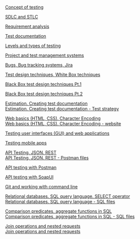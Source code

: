 [Concept of testing](Lesson%202%20Concept%20of%20Testing/L2_Homework_CíntiaDomingos.docx)

[SDLC and STLC](Lesson%203%20SDLC%20and%20STLC/L3_Homework_CintiaDomingos.docx)

[Requirement analysis](Lesson%204%20Requirements/L4_Homework_CintiaDomingos.docx)

[Test documentation](Lesson%205%20Test%20Test%20Documentation/L5_Classwork_CintiaDomingos.docx)

[Levels and types of testing](Lesson%206%20Levels%20and%20types%20of%20testing/L6_Homework_CintiaDomingos.docx)

[Project and test management systems](Lesson%207%20Project%20and%20test%20management%20systems/L7_Homework_CintiaDomingos.docx)

[Bugs, Bug tracking systems, Jira](Lesson%208%20What%20is%20a%20bug%20Bug%20tracking%20systems,%20acquaintance%20with%20Jira/L8_Homework_CintiaDomingos.docx)

[Test design techniques, White Box techniques](Lesson%209%20Test%20design%20techniques%20overview.%20White%20Box%20techniques/L9_Homework_CintiaDomingos.docx)

[Black Box test design techniques Pt.1](Lesson%2010%20Black%20Box%20test%20design%20techniques%20practice.%20Pt.1/L10_Homework_CintiaDomingos.docx)

[Black Box test design techniques Pt.2](Lesson%2011%20Black%20Box%20test%20design%20techniques%20practice.%20Pt.2/L11_Homework_CintiaDomingos.docx)

[Estimation. Creating test documentation<br/>](Lesson%2012%20Estimation.%20Practice%20creating%20test%20documentation/L12_Homework_CintiaDomingos.docx)
[Estimation. Creating test documentation - Test strategy](Lesson%2012%20Estimation.%20Practice%20creating%20test%20documentation/L12_Homework_Strategy_CintiaDomingos.docx)

[Web basics (HTML, CSS). Character Encoding<br/>](Lesson%2014%20Web%20basics%20(HTML,%20CSS).%20Character%20Encoding/L14_Homework_CintiaDomingos.docx)
[Web basics (HTML, CSS). Character Encoding - website](Lesson%2014%20Web%20basics%20(HTML,%20CSS).%20Character%20Encoding/Homework_site)

[Testing user interfaces (GUI) and web applications](Lesson%2015%20Testing%20user%20interfaces%20(GUI)%20and%20web%20applications/L15_Homework_CintiaDomingos.docx)

[Testing mobile apps](Lesson%2016%20Basics%20of%20testing%20mobile%20apps/L16_Homework_CintiaDomingos.docx)

[API Testing. JSON. REST<br/>](Lesson%2017%20API%20Testing.%20JSON.%20REST/L17_Homework_CintiaDomingos.docx)
[API Testing. JSON. REST - Postman files](Lesson%2017%20API%20Testing.%20JSON.%20REST/L17_Homework_CintiaDomingos.rar)

[API testing with Postman](Lesson%2018%20API%20testing%20with%20Postman/L18_Homework_CintiaDomingos.rar)

[API testing with SoapUI](Lesson%2019%20API%20testing%20with%20SoapUI/L19_Homework_Cintiadomingos.xml)

[Git and working with command line](Lesson%2020%20Git%20and%20working%20with%20command%20line/L20_Homework_CintiaDomingos.docx)

[Relational databases. SQL query language. SELECT operator<br/>](Lesson%2021%20Relational%20databases.%20SQL%20query%20language.%20SELECT%20operator%2021022024/L21_Homework_CintiaDomingos.docx)
[Relational databases. SQL query language - SQL files](Lesson%2021%20Relational%20databases.%20SQL%20query%20language.%20SELECT%20operator%2021022024/L21_Homework_CintiaDomingos_SQL.rar)

[Comparison predicates, aggregate functions in SQL<br/>](Lesson%2022%20Comparison%20predicates,%20aggregate%20functions%20in%20SQL%2026022024/L22_Homework_CintiaDomingos.docx)
[Comparison predicates, aggregate functions in SQL - SQL files](Lesson%2022%20Comparison%20predicates,%20aggregate%20functions%20in%20SQL%2026022024/L22_Homework_CintiaDomingos.rar)

[Join operations and nested requests<br/>](Lesson%2023%20Join%20operations%20and%20nested%20requests/L23_Homework_CintiaDomingos.docx)
[Join operations and nested requests](Lesson%2023%20Join%20operations%20and%20nested%20requests/L23_Homework_CintiaDomingos_v2.rar)


